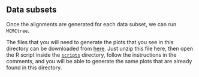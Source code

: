 ## Data subsets
Once the alignments are generated for each data subset, we can run `MCMCtree`. 

The files that you will need to generate the plots that you see in this directory 
can be downloaded from [here](https://www.dropbox.com/s/ud47xdhg9dbfoid/MCMCtree_data_subsets.zip?dl=0).
Just unzip this file here, then open the R script inside the [`scripts`](https://github.com/sabifo4/mammals_dating/tree/main/01_SeqBayes_S1/00_Gene_filtering/data_subsets/scripts)
directory, follow the instructions in the comments, and you will be able to generate the same plots that are 
already found in this directory.